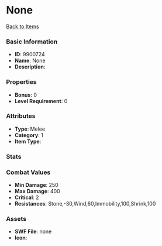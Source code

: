 # None



[Back to Items](../items.md)

### Basic Information

- **ID**: 9900724
- **Name**: None
- **Description**: 

### Properties

- **Bonus**: 0
- **Level Requirement**: 0

### Attributes

- **Type**: Melee
- **Category**: 1
- **Item Type**: 

### Stats


### Combat Values

- **Min Damage**: 250
- **Max Damage**: 400
- **Critical**: 2
- **Resistances**: Stone,-30,Wind,60,Immobility,100,Shrink,100

### Assets

- **SWF File**: none
- **Icon**: 

